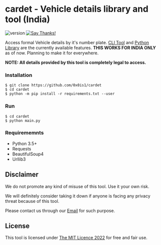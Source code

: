 # cardet - Vehicle details library and tool (India)

![version](https://img.shields.io/badge/version-1.0-green)
[![Say Thanks!](https://img.shields.io/badge/Say%20Thanks-!-1EAEDB.svg)](https://saythanks.io/to/0x0is1)

Access formal Vehicle details by it's number plate. [CLI Tool](./main.py) and [Python Library](./libcardet/libcardet.py) are the currently available features. **THIS WORKS FOR INDIA ONLY** as of now. Planning to make it for everywhere.

**NOTE: All details provided by this tool is completely legal to access.**

### Installation

```
$ git clone https://github.com/0x0is1/cardet
$ cd cardet
$ python -m pip install -r requirements.txt --user
```

### Run

```
$ cd cardet
$ python main.py
```

### Requirememnts

* Python 3.5+
* Requests
* BeautifulSoup4
* Urllib3

## Disclaimer

We do not promote any kind of misuse of this tool. Use it your own risk.

We will definitely consider taking it down if anyone is facing any privacy threat because of this tool.

Please contact us through our [Email](mailto:0x0is1@protonmail.com) for such purpose.

## License

This tool is licensed under [The MIT Licence 2022](./LICENSE.md) for free and fair use.